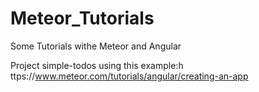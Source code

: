 # Meteor_Tutorials
Some Tutorials withe Meteor and Angular

Project simple-todos using this example:h ttps://www.meteor.com/tutorials/angular/creating-an-app

